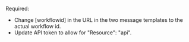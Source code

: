 Required:

* Change [workflowid] in the URL in the two message templates to the actual workflow id.
* Update API token to allow for "Resource": "api".
